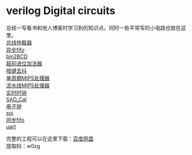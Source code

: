# verilog Digital circuits
总结一写看书和他人博客时学习到的知识点。同时一些平常写的小电路也放在这里。   
[总线仲裁器](arbt)  
[异步fifo](async_fifo)  
[bin2BCD](bin2BCD)  
[超前进位加法器](carry_look_ahead_adder)  
[按键去抖](key_test)  
[单周期MIPS处理器](MIPS_SoC)  
[流水线MIPS处理器](MIPS-pip)  
[实时时钟](rtc_test)  
[SAD_Cal](SAD_Cal)  
[电子钟](seg_test)  
[spi](spi)  
[同步fifo](sync_fifo)  
[uart](uart_test)

完整的工程可以在这里下载：[百度网盘](https://pan.baidu.com/s/1RX-SaUbtrzI0xRh31KTM4A)   
提取码：w0zg
